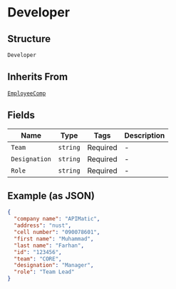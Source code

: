
# Developer

## Structure

`Developer`

## Inherits From

[`EmployeeComp`](/doc/models/employee-comp.md)

## Fields

| Name | Type | Tags | Description |
|  --- | --- | --- | --- |
| `Team` | `string` | Required | - |
| `Designation` | `string` | Required | - |
| `Role` | `string` | Required | - |

## Example (as JSON)

```json
{
  "company name": "APIMatic",
  "address": "nust",
  "cell number": "090078601",
  "first name": "Muhammad",
  "last name": "Farhan",
  "id": "123456",
  "team": "CORE",
  "designation": "Manager",
  "role": "Team Lead"
}
```

